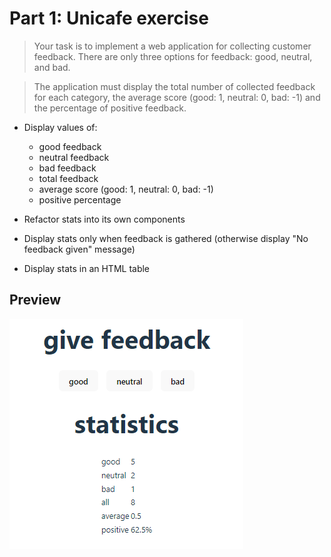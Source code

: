 # Part 1: Unicafe exercise

> Your task is to implement a web application for collecting customer feedback. There are only three options for feedback: good, neutral, and bad.

> The application must display the total number of collected feedback for each category, the average score (good: 1, neutral: 0, bad: -1) and the percentage of positive feedback.

- Display values of:
  - good feedback
  - neutral feedback
  - bad feedback
  - total feedback
  - average score (good: 1, neutral: 0, bad: -1)
  - positive percentage

- Refactor stats into its own components
- Display stats only when feedback is gathered (otherwise display "No feedback given" message)
- Display stats in an HTML table


## Preview

![what it looks like](../../preview/part1_unicafe.png)
